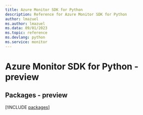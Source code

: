 ```yaml
---
title: Azure Monitor SDK for Python
description: Reference for Azure Monitor SDK for Python
author: lmazuel
ms.author: lmazuel
ms.data: 09/01/2023
ms.topic: reference
ms.devlang: python
ms.service: monitor
---
```

# Azure Monitor SDK for Python - preview
## Packages - preview
[!INCLUDE [packages](monitor-index.md)]